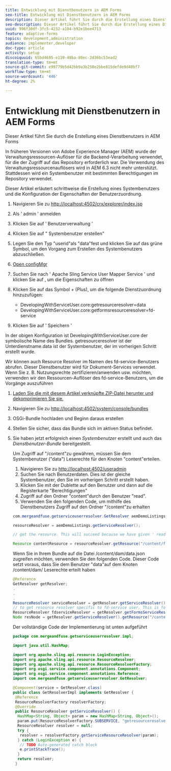 ```yaml
---
title: Entwicklung mit Dienstbenutzern in AEM Forms
seo-title: Entwicklung mit Dienstbenutzern in AEM Forms
description: Dieser Artikel führt Sie durch die Erstellung eines Dienstbenutzers in AEM Forms
seo-description: Dieser Artikel führt Sie durch die Erstellung eines Dienstbenutzers in AEM Forms
uuid: 996f30df-3fc5-4232-a104-b92e1bee4713
feature: adaptive-forms
topics: development,administration
audience: implementer,developer
doc-type: article
activity: setup
discoiquuid: 65bd4695-e110-48ba-80ec-2d36bc53ead2
translation-type: tm+mt
source-git-commit: e99779b5d42bb9a3b258e2bbe815defde9d40bf7
workflow-type: tm+mt
source-wordcount: '446'
ht-degree: 2%

---
```



# Entwicklung mit Dienstbenutzern in AEM Forms

Dieser Artikel führt Sie durch die Erstellung eines Dienstbenutzers in AEM Forms

In früheren Versionen von Adobe Experience Manager (AEM) wurde der Verwaltungsressourcen-Auflöser für die Backend-Verarbeitung verwendet, für die der Zugriff auf das Repository erforderlich war. Die Verwendung des Verwaltungsressourcenauflösers wird in AEM 6.3 nicht mehr unterstützt. Stattdessen wird ein Systembenutzer mit bestimmten Berechtigungen im Repository verwendet.

Dieser Artikel erläutert schrittweise die Erstellung eines Systembenutzers und die Konfiguration der Eigenschaften der Benutzerzuordnung.

1. Navigieren Sie zu [http://localhost:4502/crx/explorer/index.jsp](http://localhost:4502/crx/explorer/index.jsp)
1. Als &#39; admin &#39; anmelden
1. Klicken Sie auf &#39; Benutzerverwaltung &#39;
1. Klicken Sie auf &quot; Systembenutzer erstellen&quot;
1. Legen Sie den Typ &quot;userid&quot;als &quot;data&quot;fest und klicken Sie auf das grüne Symbol, um den Vorgang zum Erstellen des Systembenutzers abzuschließen.
1. [Open configMgr](http://localhost:4502/system/console/configMgr)
1. Suchen Sie nach &#39; Apache Sling Service User Mapper Service &#39; und klicken Sie auf , um die Eigenschaften zu öffnen
1. Klicken Sie auf das Symbol *+* (Plus), um die folgende Dienstzuordnung hinzuzufügen:

   * DevelopingWithServiceUser.core:getresourceresolver=data
   * DevelopingWithServiceUser.core:getformsresourceresolver=fd-service

1. Klicken Sie auf &#39; Speichern &#39;

In der obigen Konfiguration ist DevelopingWithServiceUser.core der symbolische Name des Bundles. getresourceresolver ist der Unterdienstname.data ist der Systembenutzer, der im vorherigen Schritt erstellt wurde.

Wir können auch Resource Resolver im Namen des fd-service-Benutzers abrufen. Dieser Dienstbenutzer wird für Dokument-Services verwendet. Wenn Sie z. B. Nutzungsrechte zertifizieren/anwenden usw. möchten, verwenden wir den Ressourcen-Auflöser des fd-service-Benutzers, um die Vorgänge auszuführen

1. [Laden Sie die mit diesem Artikel verknüpfte ZIP-Datei herunter und dekomprimieren Sie sie.](assets/developingwithserviceuser.zip)
1. Navigieren Sie zu [http://localhost:4502/system/console/bundles](http://localhost:4502/system/console/bundles)
1. OSGi-Bundle hochladen und Beginn daraus erstellen
1. Stellen Sie sicher, dass das Bundle sich im aktiven Status befindet.
1. Sie haben jetzt erfolgreich einen *Systembenutzer* erstellt und auch das *Dienstbenutzer-Bundle* bereitgestellt.

   Um Zugriff auf &quot;/content&quot;zu gewähren, müssen Sie dem Systembenutzer (&quot;data&quot;) Leserechte für den Knoten &quot;content&quot;erteilen.

   1. Navigieren Sie zu [http://localhost:4502/useradmin](http://localhost:4502/useradmin)
   1. Suchen Sie nach Benutzerdaten. Dies ist der gleiche Systembenutzer, den Sie im vorherigen Schritt erstellt haben.
   1. Klicken Sie mit der Dublette auf den Benutzer und dann auf die Registerkarte &quot;Berechtigungen&quot;
   1. Zugriff auf den Ordner &quot;content&quot;durch den Benutzer &quot;read&quot;.
   1. Verwenden Sie den folgenden Code, um mithilfe des Dienstbenutzers Zugriff auf den Ordner &quot;/content&quot;zu erhalten

   ```java
   com.mergeandfuse.getserviceuserresolver.GetResolver aemDemoListings = sling.getService(com.mergeandfuse.getserviceuserresolver.GetResolver.class);
   
   resourceResolver = aemDemoListings.getServiceResolver();
   
   // get the resource. This will succeed because we have given ' read ' access to the content node
   
   Resource contentResource = resourceResolver.getResource("/content/forms/af/sandbox/abc.pdf");
   ```

   Wenn Sie in Ihrem Bundle auf die Datei /content/dam/data.json zugreifen möchten, verwenden Sie den folgenden Code. Dieser Code setzt voraus, dass Sie dem Benutzer &quot;data&quot;auf dem Knoten /content/dam/ Leserechte erteilt haben

   ```java
   @Reference
   GetResolver getResolver;
   .
   .
   .
   ResourceResolver serviceResolver = getResolver.getServiceResolver();
   // to get resource resolver specific to fd-service user. This is for Document Services
   ResourceResolver fdserviceResolver = getResolver.getFormsServiceResolver();
   Node resNode = getResolver.getServiceResolver().getResource("/content/dam/data.json").adaptTo(Node.class);
   ```

   Der vollständige Code der Implementierung ist unten aufgeführt

   ```java
   package com.mergeandfuse.getserviceuserresolver.impl;
   
   import java.util.HashMap;
   
   import org.apache.sling.api.resource.LoginException;
   import org.apache.sling.api.resource.ResourceResolver;
   import org.apache.sling.api.resource.ResourceResolverFactory;
   import org.osgi.service.component.annotations.Component;
   import org.osgi.service.component.annotations.Reference;
   import com.mergeandfuse.getserviceuserresolver.GetResolver;
   
   @Component(service = GetResolver.class)
   public class GetResolverImpl implements GetResolver {
    @Reference
    ResourceResolverFactory resolverFactory;
    @Override
    public ResourceResolver getServiceResolver() {
     HashMap<String, Object> param = new HashMap<String, Object>();
     param.put(ResourceResolverFactory.SUBSERVICE, "getresourceresolver");
     ResourceResolver resolver = null;
     try {
      resolver = resolverFactory.getServiceResourceResolver(param);
     } catch (LoginException e) {
      // TODO Auto-generated catch block
      e.printStackTrace();
     }
     return resolver;
    }
   ```

